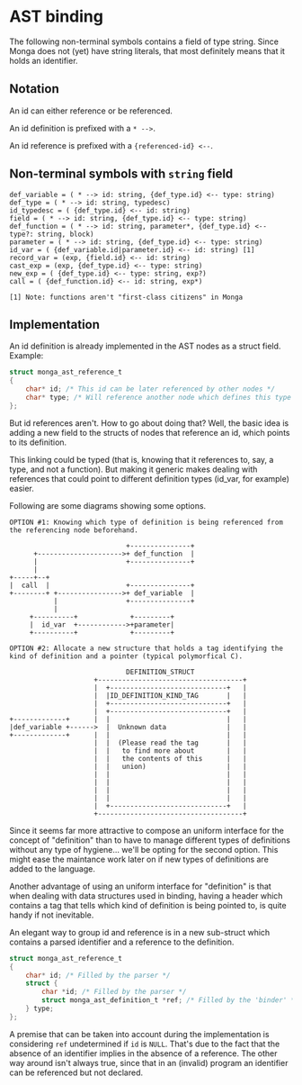 # AST binding

The following non-terminal symbols contains a field of type string.
Since Monga does not (yet) have string literals, that most definitely means that it holds an identifier.

## Notation

An id can either reference or be referenced.

An id definition is prefixed with a `* -->`.

An id reference is prefixed with a `{referenced-id} <--`.

## Non-terminal symbols with `string` field

```
def_variable = ( * --> id: string, {def_type.id} <-- type: string)
def_type = ( * --> id: string, typedesc)
id_typedesc = ( {def_type.id} <-- id: string)
field = ( * --> id: string, {def_type.id} <-- type: string)
def_function = ( * --> id: string, parameter*, {def_type.id} <-- type?: string, block)
parameter = ( * --> id: string, {def_type.id} <-- type: string)
id_var = ( {def_variable.id|parameter.id} <-- id: string) [1]
record_var = (exp, {field.id} <-- id: string)
cast_exp = (exp, {def_type.id} <-- type: string)
new_exp = ( {def_type.id} <-- type: string, exp?)
call = ( {def_function.id} <-- id: string, exp*)

[1] Note: functions aren't "first-class citizens" in Monga
```

## Implementation

An id definition is already implemented in the AST nodes as a struct field. Example:

```c
struct monga_ast_reference_t
{
    char* id; /* This id can be later referenced by other nodes */
    char* type; /* Will reference another node which defines this type */
};
```

But id references aren't. How to go about doing that? Well, the basic idea is adding a new field to the structs of nodes that reference an id, which points to its definition.

This linking could be typed (that is, knowing that it references to, say, a type, and not a function). But making it generic makes dealing with references that could point to different definition types (id_var, for example) easier.

Following are some diagrams showing some options.

```
OPTION #1: Knowing which type of definition is being referenced from the referencing node beforehand.

                             +---------------+
      +--------------------->+ def_function  |
      |                      +---------------+
      |
+-----+--+
|  call  |                   +---------------+
+--------+ +---------------->+ def_variable  |
           |                 +---------------+
           |
     +----------+             +---------+
     |  id_var  +------------>+parameter|
     +----------+             +---------+

```

```
OPTION #2: Allocate a new structure that holds a tag identifying the kind of definition and a pointer (typical polymorfical C).

                             DEFINITION_STRUCT
                     +------------------------------------+
                     |  +-----------------------------+   |
                     |  |ID_DEFINITION_KIND_TAG       |   |
                     |  +-----------------------------+   |
                     |  +-----------------------------+   |
+-------------+      |  |                             |   |
|def_variable +------>  |  Unknown data               |   |
+-------------+      |  |                             |   |
                     |  |  (Please read the tag       |   |
                     |  |   to find more about        |   |
                     |  |   the contents of this      |   |
                     |  |   union)                    |   |
                     |  |                             |   |
                     |  |                             |   |
                     |  |                             |   |
                     |  |                             |   |
                     |  +-----------------------------+   |
                     +------------------------------------+

```

Since it seems far more attractive to compose an uniform interface for the concept of "definition" than to have to manage different types of definitions without any type of hygiene... we'll be opting for the second option. This might ease the maintance work later on if new types of definitions are added to the language.

Another advantage of using an uniform interface for "definition" is that when dealing with data structures used in binding, having a header which contains a tag that tells which kind of definition is being pointed to, is quite handy if not inevitable.

An elegant way to group id and reference is in a new sub-struct which contains a parsed identifier and a reference to the definition.

```c
struct monga_ast_reference_t
{
    char* id; /* Filled by the parser */
    struct {
        char *id; /* Filled by the parser */
        struct monga_ast_definition_t *ref; /* Filled by the 'binder' */
    } type;
};
```

A premise that can be taken into account during the implementation is considering `ref` undetermined if `id` is `NULL`. That's due to the fact that the absence of an identifier implies in the absence of a reference. The other way around isn't always true, since that in an (invalid) program an identifier can be referenced but not declared.